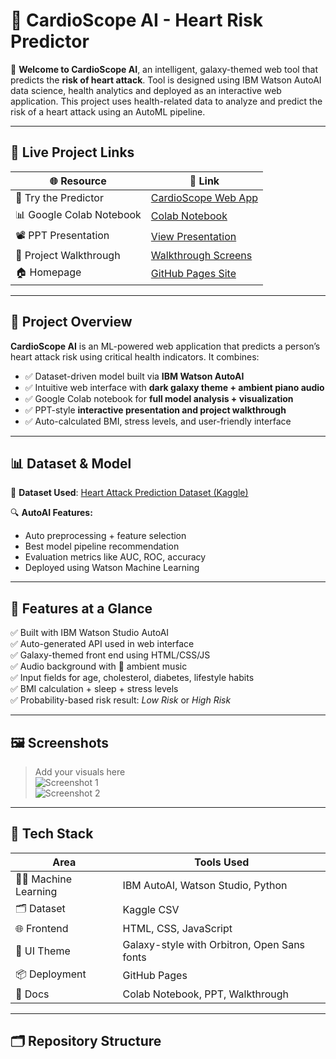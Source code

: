 # 💖 CardioScope AI - Heart Risk Predictor

🌌 **Welcome to CardioScope AI**, an intelligent, galaxy-themed web tool that predicts the **risk of heart attack**. Tool is designed using IBM Watson AutoAI data science, health analytics and deployed as an interactive web application. This project uses health-related data to analyze and predict the risk of a heart attack using an AutoML pipeline.

---

## 🚀 Live Project Links

| 🌐 Resource | 🔗 Link |
|------------|--------|
| 🧠 Try the Predictor | [CardioScope Web App](https://vaibhavidhankhar.github.io/IBM_CardioScope-AutoAI/#walkthrough) |
| 📊 Google Colab Notebook | [Colab Notebook](https://github.com/Vaibhavidhankhar/IBM_CardioScope-AutoAI/blob/main/CardioScope_Model_Code.ipynb) |
| 📽️ PPT Presentation | [View Presentation](CardioScope_Project_Presentation.pptx) |
| 📸 Project Walkthrough | [Walkthrough Screens](walkthrough) |
| 🏠 Homepage | [GitHub Pages Site](https://github.com/Vaibhavidhankhar/IBM_CardioScope-AutoAI.git) |

---

## 🧠 Project Overview

**CardioScope AI** is an ML-powered web application that predicts a person’s heart attack risk using critical health indicators. It combines:

- ✅ Dataset-driven model built via **IBM Watson AutoAI**
- ✅ Intuitive web interface with **dark galaxy theme + ambient piano audio**
- ✅ Google Colab notebook for **full model analysis + visualization**
- ✅ PPT-style **interactive presentation and project walkthrough**
- ✅ Auto-calculated BMI, stress levels, and user-friendly interface

---

## 📊 Dataset & Model

📁 **Dataset Used**: [Heart Attack Prediction Dataset (Kaggle)](https://www.kaggle.com/datasets/iamsouravbanerjee/heart-attack-prediction-dataset)

🔍 **AutoAI Features:**
- Auto preprocessing + feature selection
- Best model pipeline recommendation
- Evaluation metrics like AUC, ROC, accuracy
- Deployed using Watson Machine Learning

---

## 🎯 Features at a Glance

✅ Built with IBM Watson Studio AutoAI  
✅ Auto-generated API used in web interface  
✅ Galaxy-themed front end using HTML/CSS/JS  
✅ Audio background with 🎹 ambient music  
✅ Input fields for age, cholesterol, diabetes, lifestyle habits  
✅ BMI calculation + sleep + stress levels  
✅ Probability-based risk result: *Low Risk* or *High Risk*

---

## 🖼️ Screenshots

> Add your visuals here  
> ![Screenshot 1](CardioScopeWebApp/assets/screenshot1.png)  
> ![Screenshot 2](CardioScopeWebApp/assets/screenshot2.png)

---

## 🧪 Tech Stack

| Area | Tools Used |
|------|------------|
| 👨‍💻 Machine Learning | IBM AutoAI, Watson Studio, Python |
| 🗂️ Dataset | Kaggle CSV |
| 🌐 Frontend | HTML, CSS, JavaScript |
| 🎨 UI Theme | Galaxy-style with Orbitron, Open Sans fonts |
| 📦 Deployment | GitHub Pages |
| 📄 Docs | Colab Notebook, PPT, Walkthrough |

---

## 🗂️ Repository Structure


